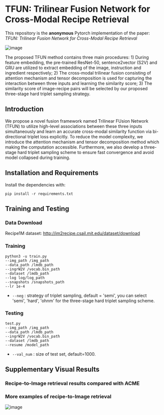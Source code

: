 # TFUN: Trilinear Fusion Network for Cross-Modal Recipe Retrieval

This repository is the **anonymous** Pytorch implementation of the paper: *TFUN: Trilinear Fusion Network for Cross-Modal Recipe Retrieval* 

![image](https://github.com/ACM-MM2021/TFUN-pytorch/blob/main/img/framework.png)

The proposed TFUN method contains three main procedures: 1) During feature embedding, the pre-trained ResNet-50, sentence2vector (S2V) and GRU are utilized to extract embedding of the image, instruction and ingredient respectively; 2) The cross-modal trilinear fusion consisting of attention mechanism and tensor decomposition is used for capturing the interaction between three inputs and learning the similarity score; 3) The similarity score of image-recipe pairs will be selected by our proposed three-stage hard triplet sampling strategy.

## Introduction

We propose a novel fusion framework named Trilinear FUsion Network (TFUN) to utilize high-level associations between these three inputs simultaneously and learn an accurate cross-modal similarity function via bi-directional triplet loss explicitly. To reduce the model complexity, we introduce the attention mechanism and tensor decomposition method which making the computation accessible. Furthermore, we also develop a three-stage hard triplet sampling scheme to ensure fast convergence and avoid model collapsed during training.

## Installation and Requirements

Install the dependencies with:

```shell
pip install -r requirements.txt
```

## Training and Testing

### Data Download

Recipe1M dataset: http://im2recipe.csail.mit.edu/dataset/download

### Training

```shell
python3 -u train.py
--img_path /img_path
--data_path /lmdb_path
--ingrW2V /vocab.bin_path
--dataset /lmdb_path
--log log/log_path
--snapshots /snapshots_path
--lr 1e-4 
```

* `--neg` : strategy of triplet sampling, default = 'semi', you can select 'semi', 'hard', 'ohnm' for the three-stage hard triplet sampling scheme.

### Testing

```shell
test.py
--img_path /img_path
--data_path /lmdb_path
--ingrW2V /vocab.bin_path
--dataset /lmdb_path
--resume /model_path
```

* `--val_num` : size of test set, default=1000.

## Supplementary Visual Results

### Recipe-to-Image retrieval results compared with ACME



### More examples of recipe-to-Image retrieval

![image](https://github.com/ACM-MM2021/TFUN-pytorch/blob/main/img/t2i.png)

### 



